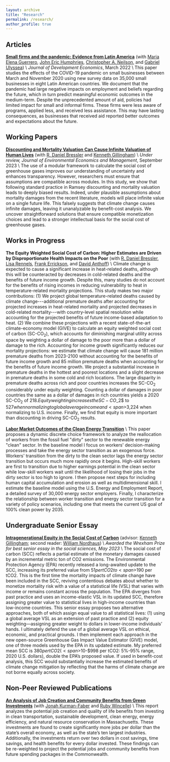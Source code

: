 ```yaml
---
layout: archive
title: "Research"
permalink: /research/
author_profile: true
---
```


## Articles

**[Small firms and the pandemic: Evidence from Latin America](https://www.sciencedirect.com/science/article/pii/S0304387821001358)** (with [Maria Elena Guerrero](https://mariaelenaguer.github.io/), [John Eric Humphries](https://johnerichumphries.com/index.html), [Christopher A. Neilson](https://christopherneilson.github.io/), and [Gabriel Ulyssea](https://sites.google.com/view/gabriel-ulyssea)) \\
*Journal of Development Economics*, March 2022 \\
This paper studies the effects of the COVID-19 pandemic on small businesses between March and November 2020 using new survey data on 35,000 small businesses in eight Latin American countries. We document that the pandemic had large negative impacts on employment and beliefs regarding the future, which in turn predict meaningful economic outcomes in the medium-term. Despite the unprecedented amount of aid, policies had limited impact for small and informal firms. These firms were less aware of programs, applied less, and received less assistance. This may have lasting consequences, as businesses that received aid reported better outcomes and expectations about the future.

## Working Papers
**[Discounting and Mortality Valuation Can Cause Infinite Valuation of Human Lives](https://papers.ssrn.com/sol3/papers.cfm?abstract_id=4534871)** (with [R. Daniel Bressler](https://rdanielbressler.com/) and [Kenneth Gillingham](https://resources.environment.yale.edu/gillingham/)) \\
*Under review, Journal of Environmental Economics and Management*, September 2023 \\
The use of a modular framework to calculate the social cost of greenhouse gases improves our understanding of uncertainty and enhances transparency. However, researchers must ensure that assumptions are compatible across modules. In this study, we show that following standard practice in Ramsey discounting and mortality valuation leads to deeply biased results. Indeed, under plausible assumptions about mortality damages from the recent literature, models will place infinite value on a single future life. This falsely suggests that climate change causes infinite damages, leaving it unanalyzable by benefit-cost analysis. We uncover straightforward solutions that ensure compatible monetization choices and lead to a stronger intellectual basis for the social cost of greenhouse gases.

## Works in Progress
**The Equity Weighted Social Cost of Carbon: Higher Estimates are Driven by Disproportionate Health Impacts on the Poor** (with [R. Daniel Bressler](https://rdanielbressler.com/), [Lisa Rennels](https://www.lisarennels.com/), [Frank Errickson](https://frankerrickson.github.io/), and [David Anthoff](https://www.david-anthoff.com/)) \\
Climate change is expected to cause a significant increase in heat-related deaths, although this will be counteracted by decreases in cold-related deaths and the benefits of future income growth. Despite this, many studies do not account for the benefits of rising incomes in reducing vulnerability to heat in temperature-related mortality projections. This study makes two major contributions: (1) We project global temperature-related deaths caused by climate change---additional premature deaths after accounting for projected increases in heat-related mortality and projected decreases in cold-related mortality---with country-level spatial resolution while accounting for the projected benefits of future income-based adaptation to heat. (2) We combine these projections with a recent state-of-the-art climate-economy model (GIVE) to calculate an equity weighted social cost of carbon (SC-CO$_2$), which accounts for diminishing marginal utility across space by weighting a dollar of damage to the poor more than a dollar of damage to the rich. Accounting for income growth significantly reduces our mortality projections: we estimate that climate change will cause 181 million premature deaths from 2023-2100 without accounting for the benefits of future income growth and 85 million premature deaths when accounting for the benefits of future income growth. We project a substantial increase in premature deaths in the hottest and poorest locations and a slight decrease in premature deaths in some cold and rich locations. The large disparity in premature deaths across rich and poor countries increases the SC-CO$_2$ considerably under equity weighting. Counting a dollar of damages in poor countries the same as a dollar of damages in rich countries yields a 2020 SC-CO$_2$ of <span>$218. Equity weighting increases the SC-CO$_2$ to <span>$527 when normalizing to global average income and <span>$3,224 when normalizing to U.S. income. Finally, we find that equity is more important than discounting in driving SC-CO$_2$ results.

**[Labor Market Outcomes of the Clean Energy Transition](https://naomishimberg.github.io/files/Labor_Energy_Transition.pdf)** \\
This paper proposes a dynamic discrete choice framework to analyze the reallocation of workers from the fossil fuel "dirty" sector to the renewable energy "clean" sector. In the baseline model I focus on workers' decision-making processes and take the energy sector transition as an exogenous force. Workers' transition from the dirty to the clean sector lags the energy sector transition but occurs much more rapidly once it begins. High-skill workers are first to transition due to higher earnings potential in the clean sector while low-skill workers wait until the likelihood of losing their jobs in the dirty sector is too high to ignore. I then propose next steps for including human capital accumulation and erosion as well as multidimensional skill. I estimate the baseline model using the U.S. Energy and Employment Report, a detailed survey of 30,000 energy sector employers. Finally, I characterize the relationship between worker transition and energy sector transition for a variety of policy scenarios, including one that meets the current US goal of 100% clean power by 2035.

## Undergraduate Senior Essay
**[Intragenerational Equity in the Social Cost of Carbon](https://naomishimberg.github.io/files/shimberg_thesis_final.pdf)** (advisor: [Kenneth Gillingham](https://resources.environment.yale.edu/gillingham/); second reader: [William Nordhaus](https://williamnordhaus.com/)) \\
*Awarded the Wrexham Prize for best senior essay in the social sciences, May 2023* \\
The social cost of carbon (SCC) reflects a partial estimate of the monetary damages caused by an incremental metric ton of CO2 emissions. The Environmental Protection Agency (EPA) recently released a long-awaited update to the SCC, increasing its preferred value from <span>$51 per tCO2 to <span>$190 per tCO2. This is the first time the mortality impacts of climate change have been included in the SCC, reviving contentious debates about whether to monetize mortality risk with a value of a statistical life (VSL) that varies with income or remains constant across the population. The EPA diverges from past practice and uses an income-elastic VSL in its updated SCC, therefore assigning greater value to statistical lives in high-income countries than low-income countries. This senior essay proposes two alternative approaches, both of which assign equal value to all statistical lives: (1) using a global average VSL as an extension of past practice and (2) equity weighting—assigning greater weight to dollars in lower-income individuals’ hands. I ultimately defend the use of a global average VSL on ethical, economic, and practical grounds. I then implement each approach in the new open-source Greenhouse Gas Impact Value Estimator (GIVE) model, one of three models used by the EPA in its updated estimate. My preferred mean SCC is <span>$380 per tCO2 (<span>$10-<span>$998 per tCO2: 5%-95% range, 2020 U.S. dollars), double the EPA’s proposed value. If used in benefit-cost analysis, this SCC would substantially increase the estimated benefits of climate change mitigation by reflecting that the harms of climate change are not borne equally across society.

## Non-Peer Reviewed Publications
**[An Analysis of Job Creation and Community Benefits from Green Investments](https://climate-xchange.org/2021/05/24/new-climate-xchange-report-investing-in-a-better-massachusetts/)** (with [Jonah Kurman-Faber](https://www.linkedin.com/in/jonahkf/) and [Ruby Wincelle](https://www.linkedin.com/in/rubywincele/)) \\
This report analyzes the potential job creation and quality of life benefits from investing in clean transportation, sustainable development, clean energy, energy efficiency, and natural resource conservation in Massachusetts. These investments are found to create significantly more jobs per dollar than the state’s overall economy, as well as the state’s ten largest industries. Additionally, the investments return over two dollars in cost savings, time savings, and health benefits for every dollar invested. These findings can be re-weighted to project the potential jobs and community benefits from future spending packages in the Commonwealth.
